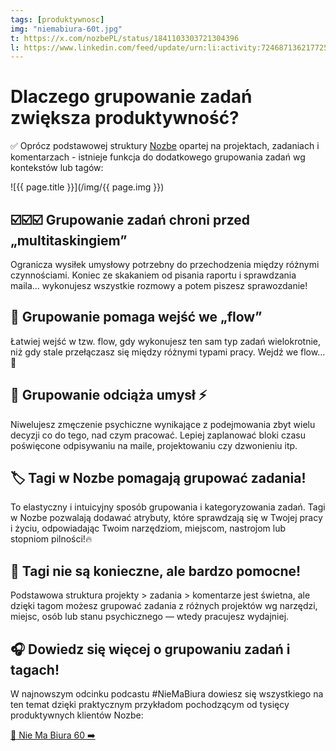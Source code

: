 ```yaml
---
tags: [produktywnosc]
img: "niemabiura-60t.jpg"
t: https://x.com/nozbePL/status/1841103303721304396
l: https://www.linkedin.com/feed/update/urn:li:activity:7246871362177257472
---
```


# Dlaczego grupowanie zadań zwiększa produktywność?

✅ Oprócz podstawowej struktury [Nozbe][n] opartej na projektach, zadaniach i komentarzach - istnieje funkcja do dodatkowego grupowania zadań wg kontekstów lub tagów:
<!--More-->

![{{ page.title }}](/img/{{ page.img }})
## ☑️☑️☑️ Grupowanie zadań chroni przed „multitaskingiem”

Ogranicza wysiłek umysłowy potrzebny do przechodzenia między różnymi czynnościami. Koniec ze skakaniem od pisania raportu i sprawdzania maila… wykonujesz wszystkie rozmowy a potem piszesz sprawozdanie!

## 🌊 Grupowanie pomaga wejść we „flow”

Łatwiej wejść w tzw. flow, gdy wykonujesz ten sam typ zadań wielokrotnie, niż gdy stale przełączasz się między różnymi typami pracy. Wejdź we flow…🕺

## 🪫 Grupowanie odciąża umysł ⚡️

Niwelujesz zmęczenie psychiczne wynikające z podejmowania zbyt wielu decyzji co do tego, nad czym pracować. Lepiej zaplanować bloki czasu poświęcone odpisywaniu na maile, projektowaniu czy dzwonieniu itp.

## 🏷️ Tagi w Nozbe pomagają grupować zadania!

To elastyczny i intuicyjny sposób grupowania i kategoryzowania zadań. Tagi w Nozbe pozwalają dodawać atrybuty, które sprawdzają się w Twojej pracy i życiu, odpowiadając Twoim narzędziom, miejscom, nastrojom lub stopniom pilności!🔥

## 🙋 Tagi nie są konieczne, ale bardzo pomocne!

Podstawowa struktura projekty > zadania > komentarze jest świetna, ale dzięki tagom możesz grupować zadania z różnych projektów wg narzędzi, miejsc, osób lub stanu psychicznego — wtedy pracujesz wydajniej.

## 🎧 Dowiedz się więcej o grupowaniu zadań i tagach!

W najnowszym odcinku podcastu #NieMaBiura dowiesz się wszystkiego na ten temat dzięki praktycznym przykładom pochodzącym od tysięcy produktywnych klientów Nozbe:

[🔗 Nie Ma Biura 60 ➡️](/pl/niemabiura-60/)

[n]: https://michael.gratis/nozbe_pl
[np]: https://michael.gratis/nozbepersonal_pl